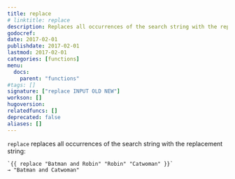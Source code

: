 ```yaml
---
title: replace
# linktitle: replace
description: Replaces all occurrences of the search string with the replacement string.
godocref:
date: 2017-02-01
publishdate: 2017-02-01
lastmod: 2017-02-01
categories: [functions]
menu:
  docs:
    parent: "functions"
#tags: []
signature: ["replace INPUT OLD NEW"]
workson: []
hugoversion:
relatedfuncs: []
deprecated: false
aliases: []
---
```


`replace` replaces all occurrences of the search string with the replacement string:

```
`{{ replace "Batman and Robin" "Robin" "Catwoman" }}`
→ "Batman and Catwoman"
```

